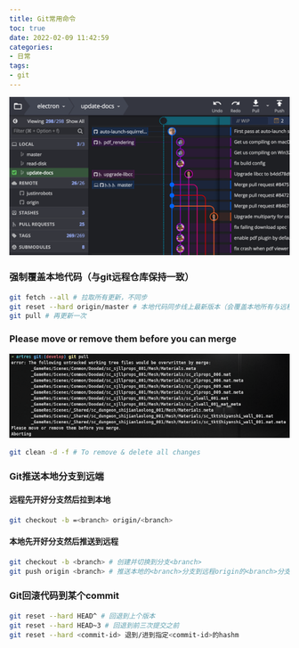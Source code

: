 ```yaml
---
title: Git常用命令
toc: true
date: 2022-02-09 11:42:59
categories:
- 日常
tags:
- git
---
```


<center>
    <img src="36/git-kraken.png" />
</center>
<!-- more -->

### 强制覆盖本地代码（与git远程仓库保持一致）

```sh
git fetch --all # 拉取所有更新，不同步
git reset --hard origin/master # 本地代码同步线上最新版本（会覆盖本地所有与远程仓库上同名的文件）
git pull # 再更新一次
```

### Please move or remove them before you can merge

<center>
    <img src="36/git-pull-error.png" />
</center>

```sh
git clean -d -f # To remove & delete all changes
```

### Git推送本地分支到远端

#### 远程先开好分支然后拉到本地

```sh
git checkout -b =<branch> origin/<branch>
```

#### 本地先开好分支然后推送到远程

```sh
git checkout -b <branch> # 创建并切换到分支<branch>  
git push origin <branch> # 推送本地的<branch>分支到远程origin的<branch>分支
```

### Git回滚代码到某个commit

```sh
git reset --hard HEAD^ # 回退到上个版本
git reset --hard HEAD~3 # 回退到前三次提交之前
git reset --hard <commit-id> 退到/进到指定<commit-id>的hashm
```

### 
